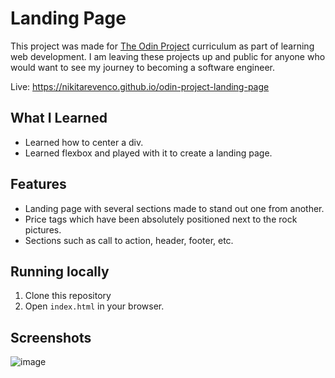 # Landing Page

This project was made for [The Odin Project](https://www.theodinproject.com/) curriculum as part of learning web development. I am leaving these projects up and public for anyone who would want to see my journey to becoming a software engineer. 

Live: https://nikitarevenco.github.io/odin-project-landing-page

## What I Learned

- Learned how to center a div.
- Learned flexbox and played with it to create a landing page.

## Features

- Landing page with several sections made to stand out one from another.
- Price tags which have been absolutely positioned next to the rock pictures.
- Sections such as call to action, header, footer, etc.

## Running locally

1. Clone this repository
1. Open `index.html` in your browser. 

## Screenshots

![image](https://github.com/user-attachments/assets/6ec39cc2-e3e4-4915-beed-2a731c919ab3)
